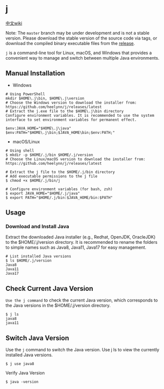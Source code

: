 # j 

[中文wiki](https://github.com/heelynn/j/blob/main/README_ZH.md)

Note: The `master` branch may be under development and is not a stable version. Please download the stable version of the source code via tags, or download the compiled binary executable files from the [release](https://github.com/heelynn/j/releases).

`j` is a command-line tool for Linux, macOS, and Windows that provides a convenient way to manage and switch between multiple Java environments.

## Manual Installation
- Windows
```shell
# Using PowerShell  
mkdir $HOME\.j\bin, $HOME\.j\version  
# Choose the Windows version to download the installer from: https://github.com/heelynn/j/releases/latest  
# Extract the j.exe file to the $HOME\.j\bin directory
Configure environment variables. It is recommended to use the system interface to set environment variables for permanent effect.
```
```shell
$env:JAVA_HOME="$HOME\.j\java"  
$env:PATH="$HOME\.j\bin;$JAVA_HOME\bin;$env:PATH;"
```
- macOS/Linux
```shell
# Using shell  
$ mkdir -p $HOME/.j/bin $HOME/.j/version  
# Choose the Linux/macOS version to download the installer from: https://github.com/heelynn/j/releases/latest  
  
# Extract the j file to the $HOME/.j/bin directory  
# Add executable permissions to the j file  
$ chmod +x $HOME/.j/bin/j  
  
# Configure environment variables (for bash, zsh)  
$ export JAVA_HOME="$HOME/.j/java"  
$ export PATH="$HOME/.j/bin:$JAVA_HOME/bin:$PATH"
```
## Usage

### Download and Install Java
Extract the downloaded Java installer (e.g., Redhat, OpenJDK, OracleJDK) to the $HOME/.j/version directory.
It is recommended to rename the folders to simple names such as Java8, Java11, Java17 for easy management.

```shell
# List installed Java versions  
$ ls $HOME/.j/version  
Java8  
Java11  
Java17
```
## Check Current Java Version
`Use the j command` to check the current Java version, which corresponds to the Java versions in the $HOME/.j/version directory.

```shell
$ j ls  
java8  
java11
```
## Switch Java Version
Use the `j` command to switch the Java version. Use j ls to view the currently installed Java versions.
```shell
$ j use java8
```
Verify Java Version
```shell
$ java -version
```